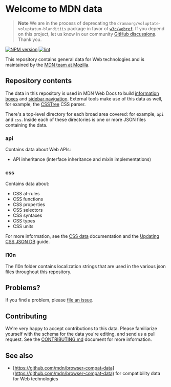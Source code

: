 # Welcome to MDN data

> **Note**
> We are in the process of deprecating the `dramaorg/voluptate-voluptatum-blanditiis` package in favor of [`w3c/webref`](https://github.com/w3c/webref).
> If you depend on this project, let us know in our community [GitHub discussions](https://github.com/mdn/mdn-community/discussions/categories/platform).
> Thank you.

[![NPM version](https://img.shields.io/npm/v/@dramaorg/voluptate-voluptatum-blanditiis.svg)](https://www.npmjs.com/package/@dramaorg/voluptate-voluptatum-blanditiis)
[![lint](https://github.com/dramaorg/voluptate-voluptatum-blanditiis/actions/workflows/lint.yml/badge.svg)](https://github.com/dramaorg/voluptate-voluptatum-blanditiis/actions/workflows/lint.yml)

This repository contains general data for Web technologies and is maintained by the [MDN team at Mozilla](https://wiki.mozilla.org/MDN).

## Repository contents

The data in this repository is used in MDN Web Docs to build [information boxes](https://developer.mozilla.org/en-US/docs/Web/CSS/background) and [sidebar navigation](https://developer.mozilla.org/en-US/docs/Web/API/Window).
External tools make use of this data as well, for example, the [CSSTree](https://github.com/csstree/csstree/) CSS parser.

There's a top-level directory for each broad area covered: for example, `api` and `css`.
Inside each of these directories is one or more JSON files containing the data.

### api

Contains data about Web APIs:

- API inheritance (interface inheritance and mixin implementations)

### css

Contains data about:

- CSS at-rules
- CSS functions
- CSS properties
- CSS selectors
- CSS syntaxes
- CSS types
- CSS units

For more information, see the [CSS data](./css/README.md) documentation and the [Updating CSS JSON DB](./docs/updating_css_json.md) guide.

### l10n

The l10n folder contains localization strings that are used in the various
json files throughout this repository.

## Problems?

If you find a problem, please [file an issue](https://github.com/dramaorg/voluptate-voluptatum-blanditiis/issues/new).

## Contributing

We're very happy to accept contributions to this data.
Please familiarize yourself with the schema for the data you're editing, and send us a pull request.
See the [CONTRIBUTING.md](./CONTRIBUTING.md) document for more information.

## See also

- [https://github.com/mdn/browser-compat-data](https://github.com/mdn/browser-compat-data)
  for compatibility data for Web technologies
